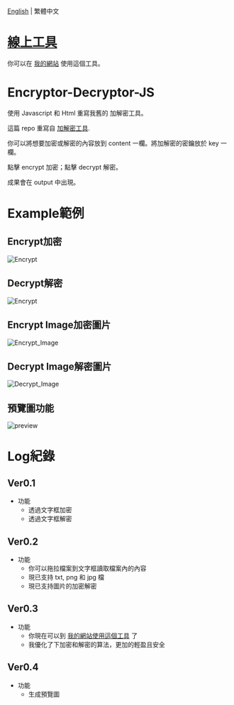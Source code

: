 [English](README.md) | 繁體中文
# [線上工具](https://jingshing.com/encrypt_decrypt/)
你可以在 [我的網站](https://jingshing.com/encrypt_decrypt/) 使用這個工具。
# Encryptor-Decryptor-JS
使用 Javascript 和 Html 重寫我舊的 加解密工具。

這篇 repo 重寫自 [加解密工具](https://github.com/JingShing/Encryptor-Decryptor).

你可以將想要加密或解密的內容放到 content 一欄。將加解密的密鑰放於 key 一欄。

點擊 encrypt 加密；點擊 decrypt 解密。

成果會在 output 中出現。

# Example範例
## Encrypt加密
![Encrypt](image/encrypt.png)
## Decrypt解密
![Encrypt](image/decrypt.png)

## Encrypt Image加密圖片
![Encrypt_Image](image/encrypt_image.png)
## Decrypt Image解密圖片
![Decrypt_Image](image/decrypt_image.png)

## 預覽圖功能
![preview](image/preview.png)

# Log紀錄
## Ver0.1
* 功能
  * 透過文字框加密
  * 透過文字框解密
## Ver0.2
* 功能
  * 你可以拖拉檔案到文字框讀取檔案內的內容
  * 現已支持 txt, png 和 jpg 檔
  * 現已支持圖片的加密解密
## Ver0.3
* 功能
  * 你現在可以到 [我的網站使用這個工具](https://jingshing.com/encrypt_decrypt/) 了
  * 我優化了下加密和解密的算法，更加的輕盈且安全
## Ver0.4
* 功能
  * 生成預覽圖
